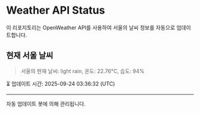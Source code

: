 
# Weather API Status

이 리포지토리는 OpenWeather API를 사용하여 서울의 날씨 정보를 자동으로 업데이트합니다.

## 현재 서울 날씨
> 서울의 현재 날씨: light rain, 온도: 22.76°C, 습도: 94%

⏳ 업데이트 시간: 2025-09-24 03:36:32 (UTC)

---
자동 업데이트 봇에 의해 관리됩니다.
